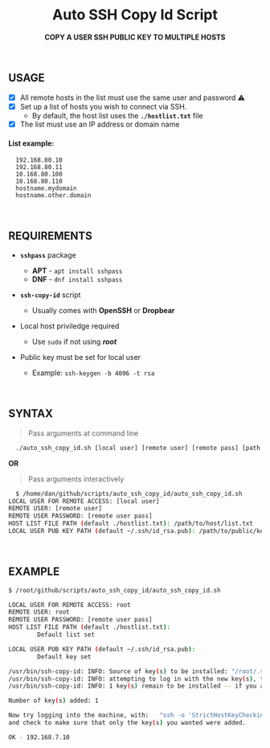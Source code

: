 <h1 align="center">Auto SSH Copy Id Script</h1>
<p align="center">
<b>COPY A USER SSH PUBLIC KEY TO MULTIPLE HOSTS</b>
</p>
<BR>

## USAGE
- [X] All remote hosts in the list must use the same user and password :warning:
- [X] Set up a list of hosts you wish to connect via SSH.
  - By default, the host list uses the **`./hostlist.txt`** file
- [X] The list must use an IP address or domain name

#### List example:
```
  192.168.80.10
  192.168.80.11
  10.168.80.100
  10.168.80.110
  hostname.mydomain
  hostname.other.domain
```

<BR>

  
## REQUIREMENTS
- **`sshpass`** package
  - **APT** - `apt install sshpass`
  - **DNF** - `dnf install sshpass`

- **`ssh-copy-id`** script
  - Usually comes with **OpenSSH** or **Dropbear**

- Local host priviledge required
  - Use `sudo` if not using **_root_**
- Public key must be set for local user
  - Example: `ssh-keygen -b 4096 -t rsa`
<BR>


## SYNTAX
> Pass arguments at command line
```bash
  ./auto_ssh_copy_id.sh [local user] [remote user] [remote pass] [path to host list] [path to local pub key]
```
**OR**
> Pass arguments interactively
```bash
  $ /home/dan/github/scripts/auto_ssh_copy_id/auto_ssh_copy_id.sh
LOCAL USER FOR REMOTE ACCESS: [local user]
REMOTE USER: [remote user]
REMOTE USER PASSWORD: [remote user pass]
HOST LIST FILE PATH (default ./hostlist.txt): /path/to/host/list.txt
LOCAL USER PUB KEY PATH (default ~/.ssh/id_rsa.pub): /path/to/public/key.pub
```
<BR>


## EXAMPLE
```bash
$ /root/github/scripts/auto_ssh_copy_id/auto_ssh_copy_id.sh

LOCAL USER FOR REMOTE ACCESS: root
REMOTE USER: root
REMOTE USER PASSWORD: [remote user pass]
HOST LIST FILE PATH (default ./hostlist.txt):
        Default list set

LOCAL USER PUB KEY PATH (default ~/.ssh/id_rsa.pub):
        Default key set

/usr/bin/ssh-copy-id: INFO: Source of key(s) to be installed: "/root/.ssh/id_rsa.pub"
/usr/bin/ssh-copy-id: INFO: attempting to log in with the new key(s), to filter out any that are already installed
/usr/bin/ssh-copy-id: INFO: 1 key(s) remain to be installed -- if you are prompted now it is to install the new keys

Number of key(s) added: 1

Now try logging into the machine, with:   "ssh -o 'StrictHostKeyChecking=no' 'root@192.168.7.10'"
and check to make sure that only the key(s) you wanted were added.

OK - 192.168.7.10
```
